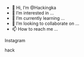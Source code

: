 - 👋 Hi, I’m @Hackingka
- 👀 I’m interested in ...
- 🌱 I’m currently learning ...
- 💞️ I’m looking to collaborate on ...
- 📫 How to reach me ...

<!---
Hackingka/Hackingka is a ✨ special ✨ repository because its `README.md` (this file) appears on your GitHub profile.
You can click the Preview link to take a look at your changes.
--->Instagram
hack


